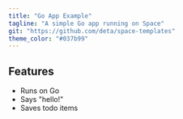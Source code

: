 ```yaml
---
title: "Go App Example"
tagline: "A simple Go app running on Space"
git: "https://github.com/deta/space-templates"
theme_color: "#037b99"
---
```


## Features

- Runs on Go
- Says "hello!"
- Saves todo items

